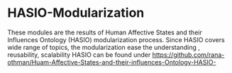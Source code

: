 # HASIO-Modularization
These modules are the results of Human Affective States and their Influences Ontology (HASIO)  modularization process. 
Since HASIO covers wide range of topics, the modularization ease the understanding , reusability, scalability
HASIO can be found under https://github.com/rana-othman/Huam-Affective-States-and-their-influences-Ontology-HASIO-
